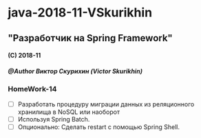 # java-2018-11-VSkurikhin
## "Разработчик на Spring Framework"

#### (C) 2018-11
##### @Author Виктор Скурихин (Victor Skurikhin)

### HomeWork-14
 * [ ] Разработать процедуру миграции данных из реляционного хранилища в NoSQL или наоборот
 * [ ] Используя Spring Batch.
 * [ ] Опционально: Сделать restart с помощью Spring Shell.

